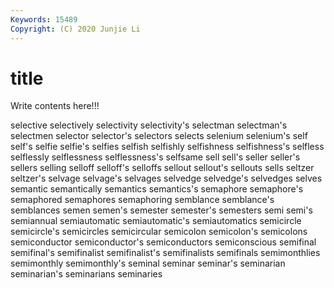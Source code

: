 ```yaml
---
Keywords: 15489
Copyright: (C) 2020 Junjie Li
---
```


# title

Write contents here!!!
 
selective 
selectively 
selectivity 
selectivity's 
selectman
selectman's 
selectmen 
selector 
selector's 
selectors 
selects 
selenium 
selenium's 
self 
self's
selfie 
selfie's 
selfies 
selfish 
selfishly 
selfishness 
selfishness's 
selfless 
selflessly 
selflessness
selflessness's 
selfsame 
sell 
sell's 
seller 
seller's 
sellers 
selling 
selloff 
selloff's
selloffs 
sellout 
sellout's 
sellouts 
sells 
seltzer 
seltzer's 
selvage 
selvage's 
selvages
selvedge 
selvedge's 
selvedges 
selves 
semantic 
semantically 
semantics 
semantics's 
semaphore 
semaphore's
semaphored 
semaphores 
semaphoring 
semblance 
semblance's 
semblances 
semen 
semen's 
semester 
semester's
semesters 
semi 
semi's 
semiannual 
semiautomatic 
semiautomatic's 
semiautomatics 
semicircle 
semicircle's 
semicircles
semicircular 
semicolon 
semicolon's 
semicolons 
semiconductor 
semiconductor's 
semiconductors 
semiconscious 
semifinal 
semifinal's
semifinalist 
semifinalist's 
semifinalists 
semifinals 
semimonthlies 
semimonthly 
semimonthly's 
seminal 
seminar 
seminar's
seminarian 
seminarian's 
seminarians 
seminaries 
